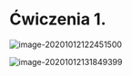 # Ćwiczenia 1.

![image-20201012122451500](.ćw1.assets/image-20201012122451500.png)

![image-20201012131849399](.ćwiczenia.assets/image-20201012131849399.png)

